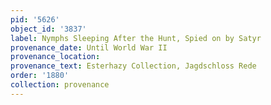 ```yaml
---
pid: '5626'
object_id: '3837'
label: Nymphs Sleeping After the Hunt, Spied on by Satyr
provenance_date: Until World War II
provenance_location:
provenance_text: Esterhazy Collection, Jagdschloss Rede
order: '1880'
collection: provenance
---
```

